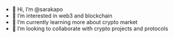 - 👋 Hi, I’m @sarakapo
- 👀 I’m interested in web3 and blockchain
- 🌱 I’m currently learning more about crypto market
- 💞️ I’m looking to collaborate with crypto projects and protocols

